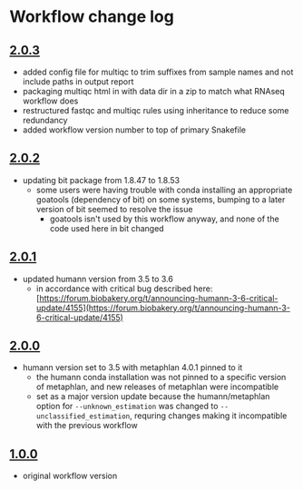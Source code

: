 # Workflow change log

## [2.0.3](https://github.com/nasa/GeneLab_Data_Processing/tree/SW_MGIllumina_2.0.3/Metagenomics/Illumina/Workflow_Documentation/SW_MGIllumina)
- added config file for multiqc to trim suffixes from sample names and not include paths in output report
- packaging multiqc html in with data dir in a zip to match what RNAseq workflow does
- restructured fastqc and multiqc rules using inheritance to reduce some redundancy
- added workflow version number to top of primary Snakefile

## [2.0.2](https://github.com/nasa/GeneLab_Data_Processing/tree/SW_MGIllumina_2.0.2/Metagenomics/Illumina/Workflow_Documentation/SW_MGIllumina)
- updating bit package from 1.8.47 to 1.8.53
    - some users were having trouble with conda installing an appropriate goatools (dependency of bit) on some systems, bumping to a later version of bit seemed to resolve the issue
        - goatools isn't used by this workflow anyway, and none of the code used here in bit changed


## [2.0.1](https://github.com/nasa/GeneLab_Data_Processing/tree/SW_MGIllumina_2.0.1/Metagenomics/Illumina/Workflow_Documentation/SW_MGIllumina)
- updated humann version from 3.5 to 3.6
    - in accordance with critical bug described here: 
[https://forum.biobakery.org/t/announcing-humann-3-6-critical-update/4155](https://forum.biobakery.org/t/announcing-humann-3-6-critical-update/4155)


## [2.0.0](https://github.com/nasa/GeneLab_Data_Processing/tree/SW_MGIllumina_2.0.0/Metagenomics/Illumina/Workflow_Documentation/SW_MGIllumina)
- humann version set to 3.5 with metaphlan 4.0.1 pinned to it
    - the humann conda installation was not pinned to a specific version of metaphlan, and new releases of metaphlan were incompatible
    - set as a major version update because the humann/metaphlan option for `--unknown_estimation` was changed to `--unclassified_estimation`, requring changes making it incompatible with the previous workflow


## [1.0.0](https://github.com/nasa/GeneLab_Data_Processing/tree/SW_MGIllumina_1.0.0/Metagenomics/Illumina/Workflow_Documentation/SW_MGIllumina)
- original workflow version
